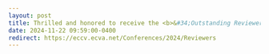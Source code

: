```yaml
---
layout: post
title: Thrilled and honored to receive the <b>&#34;Outstanding Reviewer Award&#34;</b> from the Program Committee of the <b>European Conference on Computer Vision</b> (<b>ECCV</b>) 2024!
date: 2024-11-22 09:59:00-0400
redirect: https://eccv.ecva.net/Conferences/2024/Reviewers
---
```

